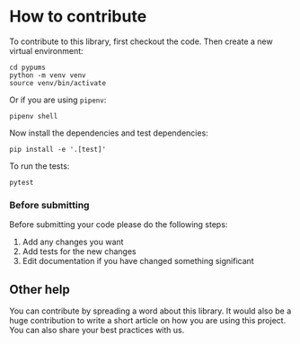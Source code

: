 # How to contribute
To contribute to this library, first checkout the code. Then create a new virtual environment:

    cd pypums
    python -m venv venv
    source venv/bin/activate

Or if you are using `pipenv`:

    pipenv shell

Now install the dependencies and test dependencies:

    pip install -e '.[test]'

To run the tests:

    pytest

### Before submitting

Before submitting your code please do the following steps:

1. Add any changes you want
1. Add tests for the new changes
1. Edit documentation if you have changed something significant

## Other help

You can contribute by spreading a word about this library.
It would also be a huge contribution to write
a short article on how you are using this project.
You can also share your best practices with us.
